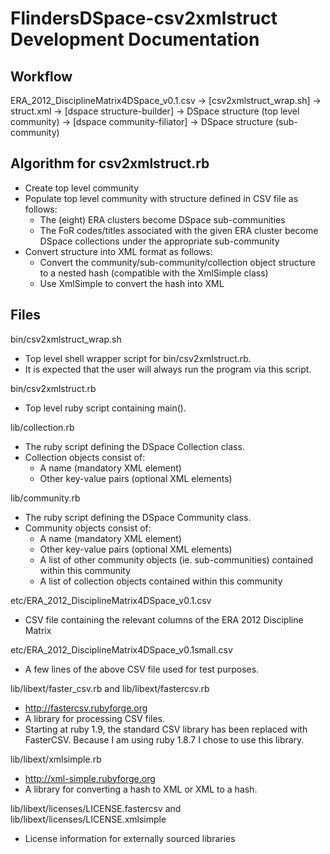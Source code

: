 FlindersDSpace-csv2xmlstruct Development Documentation
======================================================

Workflow
--------

ERA_2012_DisciplineMatrix4DSpace_v0.1.csv
 -> [csv2xmlstruct_wrap.sh] -> struct.xml
 -> [dspace structure-builder] -> DSpace structure (top level community)
 -> [dspace community-filiator] -> DSpace structure (sub-community)


Algorithm for csv2xmlstruct.rb
------------------------------

- Create top level community
- Populate top level community with structure defined in CSV file as follows:
  * The (eight) ERA clusters become DSpace sub-communities
  * The FoR codes/titles associated with the given ERA cluster become
    DSpace collections under the appropriate sub-community
- Convert structure into XML format as follows:
  * Convert the community/sub-community/collection object structure to
    a nested hash (compatible with the XmlSimple class)
  * Use XmlSimple to convert the hash into XML


Files
-----

bin/csv2xmlstruct_wrap.sh
- Top level shell wrapper script for bin/csv2xmlstruct.rb.
- It is expected that the user will always run the program via this script.

bin/csv2xmlstruct.rb
- Top level ruby script containing main().

lib/collection.rb
- The ruby script defining the DSpace Collection class.
- Collection objects consist of:
  * A name (mandatory XML element)
  * Other key-value pairs (optional XML elements)

lib/community.rb
- The ruby script defining the DSpace Community class.
- Community objects consist of:
  * A name (mandatory XML element)
  * Other key-value pairs (optional XML elements)
  * A list of other community objects (ie. sub-communities) contained 
    within this community
  * A list of collection objects contained within this community

etc/ERA_2012_DisciplineMatrix4DSpace_v0.1.csv
- CSV file containing the relevant columns of the ERA 2012 Discipline Matrix

etc/ERA_2012_DisciplineMatrix4DSpace_v0.1small.csv
- A few lines of the above CSV file used for test purposes.

lib/libext/faster_csv.rb and lib/libext/fastercsv.rb
- http://fastercsv.rubyforge.org
- A library for processing CSV files.
- Starting at ruby 1.9, the standard CSV library has been replaced 
  with FasterCSV. Because I am using ruby 1.8.7 I chose to use this
  library.

lib/libext/xmlsimple.rb
- http://xml-simple.rubyforge.org
- A library for converting a hash to XML or XML to a hash.

lib/libext/licenses/LICENSE.fastercsv and 
lib/libext/licenses/LICENSE.xmlsimple
- License information for externally sourced libraries

